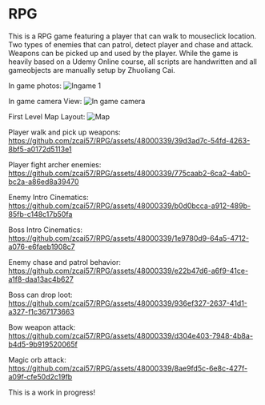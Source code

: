 # RPG
This is a RPG game featuring a player that can walk to mouseclick location. Two types of enemies that can patrol, detect player and chase and attack. Weapons can be picked up and used by the player.
While the game is heavily based on a Udemy Online course, all scripts are handwritten and all gameobjects are manually setup by Zhuoliang Cai.

In game photos:
![Ingame 1](https://github.com/zcai57/RPG/assets/48000339/25ae66b9-0a1f-44c4-a6dc-3301892cf2ed)

In game camera View:
![In game camera](https://github.com/zcai57/RPG/assets/48000339/74579fa9-195d-4fa5-8a05-6df4ef24fb17)

First Level Map Layout:
![Map](https://github.com/zcai57/RPG/assets/48000339/ad8f6a78-b167-439f-b483-38f9aaae851a)

Player walk and pick up weapons:
https://github.com/zcai57/RPG/assets/48000339/39d3ad7c-54fd-4263-8bf5-a0172d5113e1

Player fight archer enemies:
https://github.com/zcai57/RPG/assets/48000339/775caab2-6ca2-4ab0-bc2a-a86ed8a39470

Enemy Intro Cinematics:
https://github.com/zcai57/RPG/assets/48000339/b0d0bcca-a912-489b-85fb-c148c17b50fa

Boss Intro Cinematics:
https://github.com/zcai57/RPG/assets/48000339/1e9780d9-64a5-4712-a076-e6faeb1908c7

Enemy chase and patrol behavior:
https://github.com/zcai57/RPG/assets/48000339/e22b47d6-a6f9-41ce-a1f8-daa13ac4b627

Boss can drop loot:
https://github.com/zcai57/RPG/assets/48000339/936ef327-2637-41d1-a327-f1c367173663

Bow weapon attack:
https://github.com/zcai57/RPG/assets/48000339/d304e403-7948-4b8a-b4d5-9b919520065f

Magic orb attack:
https://github.com/zcai57/RPG/assets/48000339/8ae9fd5c-6e8c-427f-a09f-cfe50d2c19fb


This is a work in progress!











